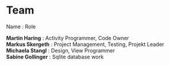 <h1>Team</h1>
Name : Role

<b>Martin Haring</b> : Activity Programmer, Code Owner <br>
<b>Markus Skergeth</b> : Project Management, Testing, Projekt Leader <br>
<b>Michaela Stangl</b> : Design, View Programmer <br>
<b>Sabine Gollinger</b> : Sqlite database work <br>
